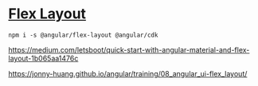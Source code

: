 # [Flex Layout](https://github.com/angular/flex-layout/)

```
npm i -s @angular/flex-layout @angular/cdk
```

https://medium.com/letsboot/quick-start-with-angular-material-and-flex-layout-1b065aa1476c

https://jonny-huang.github.io/angular/training/08_angular_ui-flex_layout/